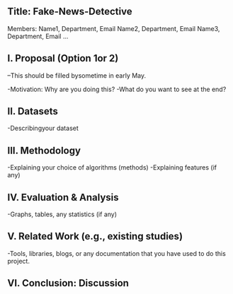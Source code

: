 
## Title: Fake-News-Detective

Members: 
Name1, Department, Email
Name2, Department, Email
Name3, Department, Email ...

## I. Proposal (Option 1or 2)

–This should be filled bysometime in early May.

-Motivation: Why are you doing this?
-What do you want to see at the end?

## II. Datasets

-Describingyour dataset 

## III. Methodology 

-Explaining your choice of algorithms (methods)
-Explaining features (if any)

## IV. Evaluation & Analysis

-Graphs, tables, any statistics (if any)

## V. Related Work (e.g., existing studies)

-Tools, libraries, blogs, or any documentation that you have used to do this project.

## VI. Conclusion: Discussion
